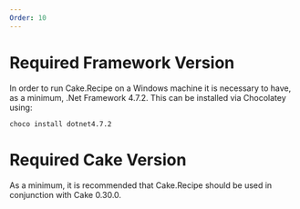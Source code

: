 ```yaml
---
Order: 10
---
```


# Required Framework Version

In order to run Cake.Recipe on a Windows machine it is necessary to have, as a minimum, .Net Framework 4.7.2.  This can be installed via Chocolatey using:

```
choco install dotnet4.7.2
```

# Required Cake Version

As a minimum, it is recommended that Cake.Recipe should be used in conjunction with Cake 0.30.0.
